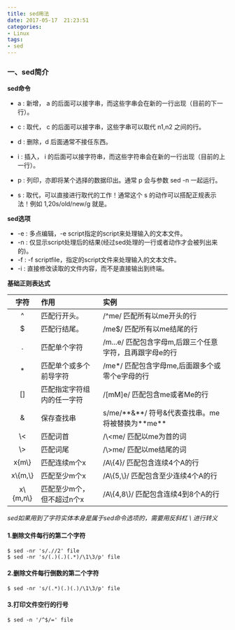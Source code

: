 ```yaml
---
title: sed用法
date: 2017-05-17  21:23:51
categories:
- Linux
tags:
- sed
---
```


<!-- more -->

### 一、sed简介

**sed命令**

- a : 新增， a 的后面可以接字串，而这些字串会在新的一行出现（目前的下一行）。

- c : 取代， c 的后面可以接字串，这些字串可以取代 n1,n2 之间的行。

- d : 删除，d 后面通常不接任东西。

- i  : 插入， i 的后面可以接字符串，而这些字符串会在新的一行出现（目前的上一行）。

- p : 列印，亦即将某个选择的数据印出。通常 p 会与参数 sed -n 一起运行。

- s : 取代，可以直接进行取代的工作！通常这个 s 的动作可以搭配正规表示法！例如 1,20s/old/new/g 就是。

**sed选项**

- -e : 多点编辑，-e script指定的script来处理输入的文本文件。
- -n : 仅显示script处理后的结果(经过sed处理的一行或者动作才会被列出来的)。
- -f : -f scriptfile，指定的script文件来处理输入的文本文件。
- -i : 直接修改读取的文件内容，而不是直接输出到终端。

**基础正则表达式**

|     字符     | 作用             | 实例                                       |
| :--------: | :------------- | :--------------------------------------- |
|     ^      | 匹配行开头。         | /^me/   匹配所有以me开头的行                      |
|     $      | 匹配行结尾。         | /me$/   匹配所有以me结尾的行                      |
|     .      | 匹配单个字符         | /m...e/   匹配包含字母m,后跟三个任意字符，且再跟字母e的行      |
|     *      | 匹配单个或多个前导字符    | /me*/   匹配包含字母me,后面跟多个或零个e字母的行           |
|     []     | 匹配指定字符组内的任一字符  | /[mM]e/   匹配包含me或者Me的行                   |
|     &      | 保存查找串          | s/me/\*\*&\*\*/   符号&代表查找串。me将被替换为\*\*me\*\* |
|    \\<     | 匹配词首           | /\\<me/   匹配以me为首的词                      |
|    \\>     | 匹配词尾           | /\\>me/   匹配以me结尾的词                      |
|  x\{m\\}   | 匹配连续m个x        | /A\\{4}/   匹配包含连续4个A的行                   |
| x\\{m,\\}  | 匹配至少m个x        | /A\\{5,\\}/   匹配包含至少连续4个A的行              |
| x\\{m,n\\} | 匹配至少m个，但不超过n个x | /A\\{4,8\\}/   匹配包含连续4到8个A的行             |

*sed如果用到了字符实体本身是属于sed命令选项的，需要用反斜杠 \ 进行转义*

#### 1.删除文件每行的第二个字符

```shell
$ sed -nr 's/.//2' file
$ sed -nr 's/(.)(.)(.*)/\1\3/p' file
```

#### 2.删除文件每行倒数的第二个字符

```shell
$ sed -nr 's/(.*)(.)(.)/\1\3/p' file
```

#### 3.打印文件空行的行号

```shell
$ sed -n '/^$/=' file
```

